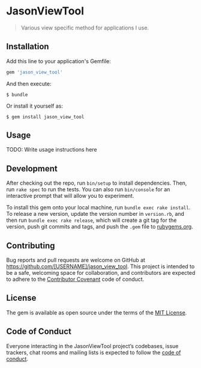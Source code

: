# JasonViewTool

> Various view specific method for applications I use.

## Installation

Add this line to your application's Gemfile:

```ruby
gem 'jason_view_tool'
```

And then execute:

    $ bundle

Or install it yourself as:

    $ gem install jason_view_tool

## Usage

TODO: Write usage instructions here

## Development

After checking out the repo, run `bin/setup` to install dependencies. Then, run `rake spec` to run the tests. You can also run `bin/console` for an interactive prompt that will allow you to experiment.

To install this gem onto your local machine, run `bundle exec rake install`. To release a new version, update the version number in `version.rb`, and then run `bundle exec rake release`, which will create a git tag for the version, push git commits and tags, and push the `.gem` file to [rubygems.org](https://rubygems.org).

## Contributing

Bug reports and pull requests are welcome on GitHub at https://github.com/[USERNAME]/jason_view_tool. This project is intended to be a safe, welcoming space for collaboration, and contributors are expected to adhere to the [Contributor Covenant](http://contributor-covenant.org) code of conduct.

## License

The gem is available as open source under the terms of the [MIT License](https://opensource.org/licenses/MIT).

## Code of Conduct

Everyone interacting in the JasonViewTool project’s codebases, issue trackers, chat rooms and mailing lists is expected to follow the [code of conduct](https://github.com/[USERNAME]/jason_view_tool/blob/master/CODE_OF_CONDUCT.md).

